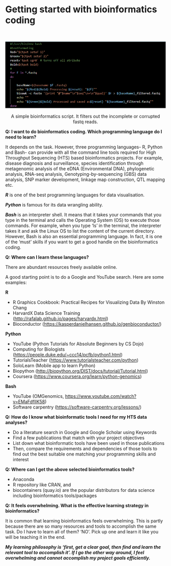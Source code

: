 # **Getting started with bioinformatics coding** <br />



<br />
<p align="center">
  <img 
    src="https://github.com/asadprodhan/Getting-started-with-bioinformatics-coding/blob/main/TerminalScreen2.PNG"
  >
</p>
<p align = "center">
A simple bioinformatics script. It filters out the incomplete or corrupted fastq reads.
</p>



**Q: I want to do bioinformatics coding. Which programming language do I need to learn?**


It depends on the task. However, three programming languages- R, Python and Bash- can provide with all the command line tools required for High Throughput Sequencing (HTS) based bioinformatics projects. For example, disease diagnosis and surveillance, species identification through metagenomic analysis of the eDNA (Environmental DNA), phylogenetic analysis, RNA-seq analysis, Genotyping-by-sequencing (GBS) data analysis, SNP marker development, linkage map construction, QTL mapping etc. 


***R*** is one of the best programming languages for data visualisation.


***Python*** is famous for its data wrangling ability.


***Bash*** is an interpreter shell. It means that it takes your commands that you type in the terminal and calls the Operating System (OS) to execute those commands. For example, when you type ‘ls’ in the terminal, the interpreter takes it and ask the Linux OS to list the content of the current directory. However, Bash is also an essential programming language. In fact, it is one of the ‘must’ skills if you want to get a good handle on the bioinformatics coding.


**Q: Where can I learn these languages?** 


There are abundant resources freely available online. 


A good starting point is to do a Google and YouTube search. Here are some examples: 


**R**


- R Graphics Cookbook: Practical Recipes for Visualizing Data By Winston Chang 
- HarvardX Data Science Training (http://rafalab.github.io/pages/harvardx.html)
- Bioconductor (https://kasperdanielhansen.github.io/genbioconductor/) 


**Python**


- YouTube (Python Tutorials for Absolute Beginners by CS Dojo)
- Computing for Biologists (https://people.duke.edu/~ccc14/pcfb/python1.html)
- TutorialsTeacher (https://www.tutorialsteacher.com/python)
- SoloLearn (Mobile app to learn Python)
- Biopython (http://biopython.org/DIST/docs/tutorial/Tutorial.html)
- Coursera (https://www.coursera.org/learn/python-genomics) 


**Bash**


- YouTube (OMGenomics, https://www.youtube.com/watch?v=EMaFdfIlK58)
- Software carpentry (https://software-carpentry.org/lessons/)


**Q: How do I know what bioinformatic tools I need for my HTS data analyses?**


- Do a literature search in Google and Google Scholar using Keywords
- Find a few publications that match with your project objectives
- List down what bioinformatic tools have been used in those publications
- Then, compare the requirements and dependencies of those tools to find out the best suitable one matching your programming skills and interest


**Q: Where can I get the above selected bioinformatics tools?**


- Anaconda
- R repository like CRAN, and 
- biocontainers (quay.io) are the popular distributors for data science including bioinformatics tools/packages


**Q: It feels overwhelming. What is the effective learning strategy in bioinformatics?**


It is common that learning bioinformatics feels overwhelming. This is partly because there are so many resources and tools to accomplish the same task. Do I have to learn all of them? ‘NO’. Pick up one and learn it like you will be teaching it in the end. 



***My learning philosophy is ‘first, get a clear goal, then find and learn the relevant tool to accomplish it’. If I go the other way around, I feel overwhelming and cannot accomplish my project goals efficiently.***


